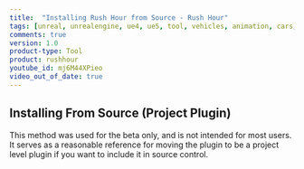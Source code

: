```yaml
---
title:  "Installing Rush Hour from Source - Rush Hour"
tags: [unreal, unrealengine, ue4, ue5, tool, vehicles, animation, cars, animation, rushhour]
comments: true
version: 1.0
product-type: Tool
product: rushhour
youtube_id: mj6M44XPieo
video_out_of_date: true
---
```


## Installing From Source (Project Plugin)

This method was used for the beta only, and is not intended for most users. It serves as a reasonable reference for moving the plugin to be a project level plugin if you want to include it in source control.